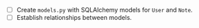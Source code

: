 - [ ] Create `models.py` with SQLAlchemy models for `User` and `Note`.
- [ ] Establish relationships between models.
